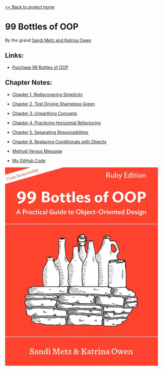 [&lt;&lt; Back to project home](../README.md)

# 99 Bottles of OOP

By the grand [Sandi Metz and Katrina Owen](http://www.sandimetz.com/)

## Links:

- [Purchase 99 Bottles of OOP](http://www.sandimetz.com/99bottles)

## Chapter Notes:

- [Chapter 1. Rediscovering Simplicity](ch01-rediscovering-simplicity.md)
- [Chapter 2. Test Driving Shameless Green](ch02-test-driving-shameless-green.md)
- [Chapter 3. Unearthing Concepts](ch03-unearthing-concepts.md)
- [Chapter 4. Practicing Horizontal Refactoring](ch04-practicing-horizontal-refactoring.md)
- [Chapter 5. Separating Responsibilities](ch05-separating-responsibilities.md)
- [Chapter 6. Replacing Conditionals with Objects](ch06-replacing-conditionals-with-objects.md)

- [Method Versus Message](method-vs-message.md)

- [My GitHub Code][my github code]

![book cover](cover.jpg)

[my github code]: https://github.com/trueheart78/99-bottles-of-oop
